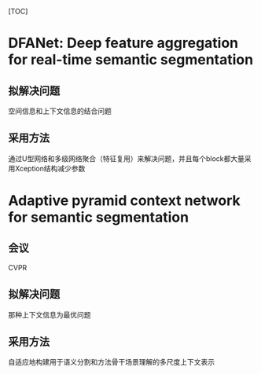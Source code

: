 [TOC]

# DFANet: Deep feature aggregation for real-time semantic segmentation

## 拟解决问题

空间信息和上下文信息的结合问题

## 采用方法

通过U型网络和多级网络聚合（特征复用）来解决问题，并且每个block都大量采用Xception结构减少参数



# Adaptive pyramid context network for semantic segmentation

## 会议

CVPR 

## 拟解决问题

那种上下文信息为最优问题

## 采用方法

自适应地构建用于语义分割和方法骨干场景理解的多尺度上下文表示

